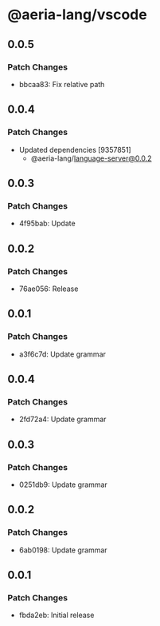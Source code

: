 # @aeria-lang/vscode

## 0.0.5

### Patch Changes

- bbcaa83: Fix relative path

## 0.0.4

### Patch Changes

- Updated dependencies [9357851]
  - @aeria-lang/language-server@0.0.2

## 0.0.3

### Patch Changes

- 4f95bab: Update

## 0.0.2

### Patch Changes

- 76ae056: Release

## 0.0.1

### Patch Changes

- a3f6c7d: Update grammar

## 0.0.4

### Patch Changes

- 2fd72a4: Update grammar

## 0.0.3

### Patch Changes

- 0251db9: Update grammar

## 0.0.2

### Patch Changes

- 6ab0198: Update grammar

## 0.0.1

### Patch Changes

- fbda2eb: Initial release
